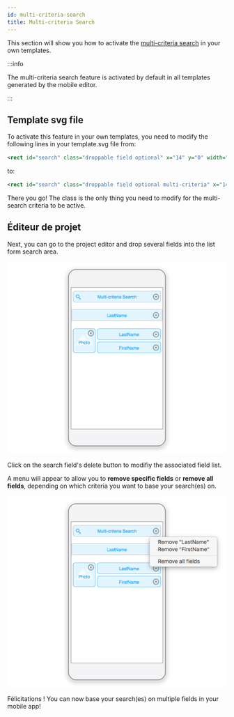 ```yaml
---
id: multi-criteria-search
title: Multi-criteria Search
---
```



This section will show you how to activate the [multi-criteria search](../../project-definition/forms#multi-criteria-search) in your own templates.

:::info

The multi-criteria search feature is activated by default in all templates generated by the mobile editor.

:::

## Template svg file

To activate this feature in your own templates, you need to modify the following lines in your template.svg file from:

```xml
<rect id="search" class="droppable field optional" x="14" y="0" width="238" height="30" stroke-dasharray="5,2" ios:type="0,1,2,4,8,9,11,25,35" ios:bind="searchableField"/>

```

to:

```xml
<rect id="search" class="droppable field optional multi-criteria" x="14" y="0" width="238" height="30" stroke-dasharray="5,2" ios:type="0,1,2,4,8,9,11,25,35" ios:bind="searchableField"/>

```

There you go! The class is the only thing you need to modify for the multi-search criteria to be active.

## Éditeur de projet

Next, you can go to the project editor and drop several fields into the list form search area.

![Multi-criteria search in the project editor](img/multi-criteria-search-forms-section.png)

Click on the search field's delete button to modifiy the associated field list.

A menu will appear to allow you to **remove specific fields** or **remove all fields**, depending on which criteria you want to base your search(es) on.

![Modify Multi-criteria search fields](img/multi-criteria-search-forms-section-remove-fields.png)

Félicitations ! You can now base your search(es) on multiple fields in your mobile app!
